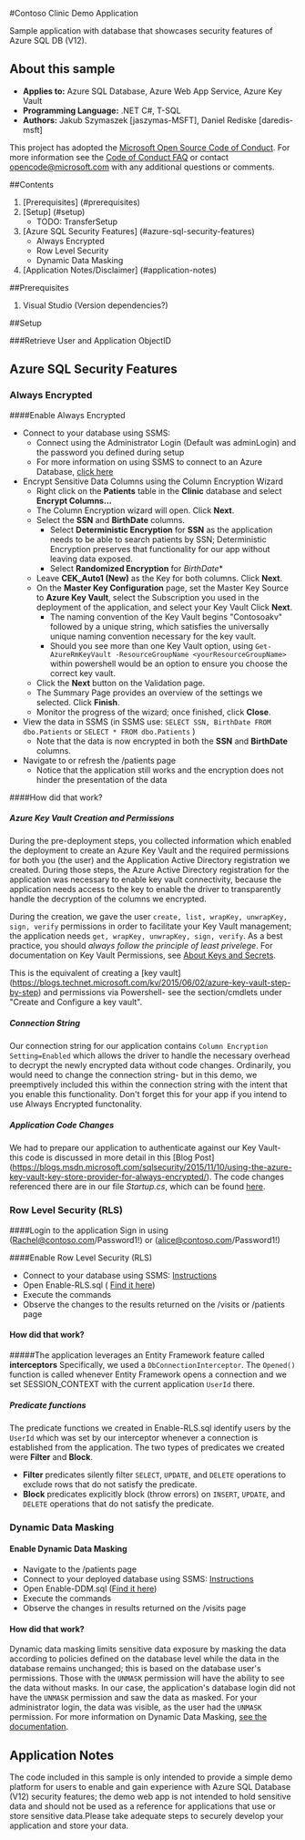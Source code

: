 #Contoso Clinic Demo Application 

Sample application with database that showcases security features of Azure SQL DB (V12). 

## About this sample
- **Applies to:**  Azure SQL Database, Azure Web App Service, Azure Key Vault
- **Programming Language:** .NET C#, T-SQL
- **Authors:** Jakub Szymaszek [jaszymas-MSFT], Daniel Rediske [daredis-msft]

This project has adopted the [Microsoft Open Source Code of Conduct](http://microsoft.github.io/codeofconduct). For more information see the [Code of Conduct FAQ](http://microsoft.github.io/codeofconduct/faq.md) or contact [opencode@microsoft.com](mailto:opencode@microsoft.com) with any additional questions or comments. 

##Contents
1. [Prerequisites] (#prerequisites) 
2. [Setup] (#setup) 
	* TODO: TransferSetup
4. [Azure SQL Security Features] (#azure-sql-security-features) 
	* Always Encrypted 
	* Row Level Security 
	* Dynamic Data Masking
5.  [Application Notes/Disclaimer] (#application-notes)



##Prerequisites
1. Visual Studio (Version dependencies?)


##Setup


###Retrieve User and Application ObjectID


## Azure SQL Security Features 
### Always Encrypted 
####Enable Always Encrypted
+ Connect to your database using SSMS: 
	- Connect using the Administrator Login (Default was adminLogin) and the password you defined during setup 
	- For more information on using SSMS to connect to an Azure Database, [click here](https://azure.microsoft.com/en-us/documentation/articles/sql-database-connect-query-ssms/)
+ Encrypt Sensitive Data Columns using the Column Encryption Wizard 
	- Right click on the **Patients** table in the **Clinic** database and select **Encrypt Columns...**
	- The Column Encryption wizard will open. Click **Next**.
	- Select the **SSN** and **BirthDate** columns. 
		* Select **Deterministic Encryption** for **SSN** as the application needs to be able to search patients by SSN; Deterministic Encryption preserves that functionality for our app without leaving data exposed. 
		* Select **Randomized Encryption** for *BirthDate** 
	- Leave **CEK_Auto1 (New)** as the Key for both columns. Click **Next**.
	- On the **Master Key Configuration** page, set the Master Key Source to **Azure Key Vault**, select the Subscription you used in the deployment of the application, and select your Key Vault  Click **Next**. 
		* The naming convention of the Key Vault begins "Contosoakv" followed by a unique string, which satisfies the universally unique naming convention necessary for the key vault. 
		* Should you see more than one Key Vault option, using `Get-AzureRmKeyVault -ResourceGroupName <yourResourceGroupName>` within powershell would be an option to ensure you choose the correct key vault. 
	- Click the **Next** button on the Validation page.
	- The Summary Page provides an overview of the settings we selected. Click **Finish**. 
	- Monitor the progress of the wizard; once finished, click **Close**. 
+ View the data in SSMS (in SSMS use: `SELECT SSN, BirthDate FROM dbo.Patients` or `SELECT * FROM dbo.Patients` ) 
	- Note that the data is now encrypted in both the **SSN** and **BirthDate** columns. 
+ Navigate to or refresh the /patients page
	- Notice that the application still works and the encryption does not hinder the presentation of the data
	
####How did that work? 

##### Azure Key Vault Creation and Permissions  
During the pre-deployment steps, you collected information which enabled the deployment to create an Azure Key Vault and the required permissions for both you (the user) and the Application Active Directory registration we created. During those steps, the Azure Active Directory registration for the application was necessary to enable key vault connectivity, because the application needs access to the key to enable the driver to transparently handle the decryption of the columns we encrypted. 

During the creation, we gave the user `create, list, wrapKey, unwrapKey, sign, verify` permissions in order to facilitate your Key Vault management; the application needs `get, wrapKey, unwrapKey, sign, verify`. As a best practice, you should *always follow the principle of least privelege*. For documentation on Key Vault Permissions, see [About Keys and Secrets](https://msdn.microsoft.com/en-us/library/azure/dn903623.aspx#BKMK_KeyAccessControl). 

This is the equivalent of creating a [key vault] (https://blogs.technet.microsoft.com/kv/2015/06/02/azure-key-vault-step-by-step) and permissions via Powershell- see the section/cmdlets under "Create and Configure a key vault". 
##### Connection String
Our connection string for our application contains `Column Encryption Setting=Enabled` which allows the driver to handle the necessary overhead to decrypt the newly encrypted data without code changes. Ordinarily, you would need to change the connection string- but in this demo, we preemptively included this within the connection string with the intent that you enable this functionality. Don't forget this for your app if you intend to use Always Encrypted functonality. 
##### Application Code Changes
We had to prepare our application to authenticate against our Key Vault- this code is discussed in more detail in this [Blog Post] (https://blogs.msdn.microsoft.com/sqlsecurity/2015/11/10/using-the-azure-key-vault-key-store-provider-for-always-encrypted/). The code changes referenced there are in our file *Startup.cs*, which can be found [here](ContosoClinicProject/ContosoClinic/Startup.cs). 

### Row Level Security (RLS) 

####Login to the application 
Sign in using (Rachel@contoso.com/Password1!) or (alice@contoso.com/Password1!)

####Enable Row Level Security (RLS) 
+ Connect to your database using SSMS: [Instructions](https://azure.microsoft.com/en-us/documentation/articles/sql-database-connect-query-ssms/)
+ Open Enable-RLS.sql ( [Find it here](Security%20Demo%20Queries/Enable-RLS.sql))
+ Execute the commands 
+ Observe the changes to the results returned on the /visits or /patients page

#### How did that work? 

#####The application leverages an Entity Framework feature called **interceptors** 
Specifically, we used a `DbConnectionInterceptor`. The `Opened()` function is called whenever Entity Framework opens a connection and we set SESSION_CONTEXT with the current application `UserId` there. 

##### Predicate functions
The predicate functions we created in Enable-RLS.sql identify users by the `UserId` which was set by our interceptor whenever a connection is established from the application. The two types of predicates we created were **Filter** and **Block**. 
+ **Filter** predicates silently filter `SELECT`, `UPDATE`, and `DELETE` operations to exclude rows that do not satisfy the predicate. 
+ **Block** predicates explicitly block (throw errors) on `INSERT`, `UPDATE`, and `DELETE` operations that do not satisfy the predicate. 

### Dynamic Data Masking

#### Enable Dynamic Data Masking
+ Navigate to the /patients page
+ Connect to your deployed database using SSMS: [Instructions](https://azure.microsoft.com/en-us/documentation/articles/sql-database-connect-query-ssms/)
+ Open Enable-DDM.sql ([Find it here](Security%20Demo%20Queries/Enable-DDM.sql)) 
+ Execute the commands
+ Observe the changes in results returned on the /visits page

#### How did that work? 
Dynamic data masking limits sensitive data exposure by masking the data according to policies defined on the database level while the data in the database remains unchanged; this is based on the database user's permissions. Those with the `UNMASK` permission will 
have the ability to see the data without masks. In our case, the application's database login did not have the `UNMASK` permission and saw the data as masked. For your administrator login, the data was visible, as the user had the `UNMASK` permission. For more information on Dynamic Data Masking, [see the documentation](https://msdn.microsoft.com/en-us/library/mt130841.aspx). 

## Application Notes
The code included in this sample is only intended to provide a simple demo platform for users to enable and gain experience with Azure SQL Database (V12) security features; the demo web app is not intended to hold sensitive data and should not be used as a reference for applications that use or store sensitive data.Please take adequate steps to securely develop your application and store your data.  
